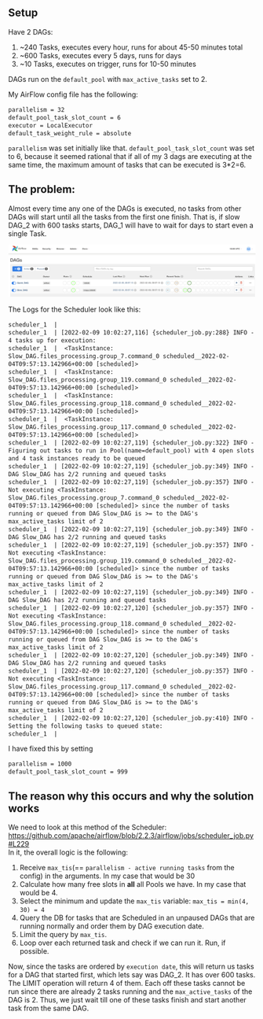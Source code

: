 ## Setup
Have 2 DAGs: 
1. ~240 Tasks, executes every hour, runs for about 45-50 minutes total
2. ~600 Tasks, executes every 5 days, runs for days
3. ~10 Tasks, executes on trigger, runs for 10-50 minutes

DAGs run on the `default_pool` with `max_active_tasks` set to 2.  

My AirFlow config file has the following:
```
parallelism = 32
default_pool_task_slot_count = 6
executor = LocalExecutor
default_task_weight_rule = absolute
```
`parallelism` was set initially like that. 
`default_pool_task_slot_count` was set to 6, because it seemed rational that if all of my 3 dags are executing at the same time, the maximum amount of tasks that can be executed is 3*2=6.

## The problem:
Almost every time any one of the DAGs is executed, no tasks from other DAGs will start until all the tasks from the first one finish. That is, if slow DAG_2 with 600 tasks starts, DAG_1 will have to wait for days to start even a single Task.

![the_bug](images/interface.png)

The Logs for the Scheduler look like this:
```
scheduler_1  | 
scheduler_1  | [2022-02-09 10:02:27,116] {scheduler_job.py:288} INFO - 4 tasks up for execution:
scheduler_1  |  <TaskInstance: Slow_DAG.files_processing.group_7.command_0 scheduled__2022-02-04T09:57:13.142966+00:00 [scheduled]>
scheduler_1  |  <TaskInstance: Slow_DAG.files_processing.group_119.command_0 scheduled__2022-02-04T09:57:13.142966+00:00 [scheduled]>
scheduler_1  |  <TaskInstance: Slow_DAG.files_processing.group_118.command_0 scheduled__2022-02-04T09:57:13.142966+00:00 [scheduled]>
scheduler_1  |  <TaskInstance: Slow_DAG.files_processing.group_117.command_0 scheduled__2022-02-04T09:57:13.142966+00:00 [scheduled]>
scheduler_1  | [2022-02-09 10:02:27,119] {scheduler_job.py:322} INFO - Figuring out tasks to run in Pool(name=default_pool) with 4 open slots and 4 task instances ready to be queued
scheduler_1  | [2022-02-09 10:02:27,119] {scheduler_job.py:349} INFO - DAG Slow_DAG has 2/2 running and queued tasks
scheduler_1  | [2022-02-09 10:02:27,119] {scheduler_job.py:357} INFO - Not executing <TaskInstance: Slow_DAG.files_processing.group_7.command_0 scheduled__2022-02-04T09:57:13.142966+00:00 [scheduled]> since the number of tasks running or queued from DAG Slow_DAG is >= to the DAG's max_active_tasks limit of 2
scheduler_1  | [2022-02-09 10:02:27,119] {scheduler_job.py:349} INFO - DAG Slow_DAG has 2/2 running and queued tasks
scheduler_1  | [2022-02-09 10:02:27,119] {scheduler_job.py:357} INFO - Not executing <TaskInstance: Slow_DAG.files_processing.group_119.command_0 scheduled__2022-02-04T09:57:13.142966+00:00 [scheduled]> since the number of tasks running or queued from DAG Slow_DAG is >= to the DAG's max_active_tasks limit of 2
scheduler_1  | [2022-02-09 10:02:27,119] {scheduler_job.py:349} INFO - DAG Slow_DAG has 2/2 running and queued tasks
scheduler_1  | [2022-02-09 10:02:27,120] {scheduler_job.py:357} INFO - Not executing <TaskInstance: Slow_DAG.files_processing.group_118.command_0 scheduled__2022-02-04T09:57:13.142966+00:00 [scheduled]> since the number of tasks running or queued from DAG Slow_DAG is >= to the DAG's max_active_tasks limit of 2
scheduler_1  | [2022-02-09 10:02:27,120] {scheduler_job.py:349} INFO - DAG Slow_DAG has 2/2 running and queued tasks
scheduler_1  | [2022-02-09 10:02:27,120] {scheduler_job.py:357} INFO - Not executing <TaskInstance: Slow_DAG.files_processing.group_117.command_0 scheduled__2022-02-04T09:57:13.142966+00:00 [scheduled]> since the number of tasks running or queued from DAG Slow_DAG is >= to the DAG's max_active_tasks limit of 2
scheduler_1  | [2022-02-09 10:02:27,120] {scheduler_job.py:410} INFO - Setting the following tasks to queued state:
scheduler_1  | 

```

I have fixed this by setting 
```
parallelism = 1000
default_pool_task_slot_count = 999
```

## The reason why this occurs and why the solution works

We need to look at this method of the Scheduler:
https://github.com/apache/airflow/blob/2.2.3/airflow/jobs/scheduler_job.py#L229  
In it, the overall logic is the following:
1. Receive `max_tis`(== `parallelism - active running tasks` from the config) in the arguments. In my case that would be 30
2. Calculate how many free slots in **all** all Pools we have. In my case that would be 4.
3. Select the minimum and update the `max_tis` variable: `max_tis = min(4, 30) = 4`
4. Query the DB for tasks that are Scheduled in an unpaused DAGs that are running normally and order them by DAG execution date.
5. Limit the query by `max_tis`.
6. Loop over each returned task and check if we can run it. Run, if possible.

Now, since the tasks are ordered by `execution date`, this will return us tasks for a DAG that started first, which lets say was DAG_2.
It has over 600 tasks. The LIMIT operation will return 4 of them.
Each off these tasks cannot be run since there are already 2 tasks running and the `max_active_tasks` of the DAG is 2.
Thus, we just wait till one of these tasks finish and start another task from the same DAG.
